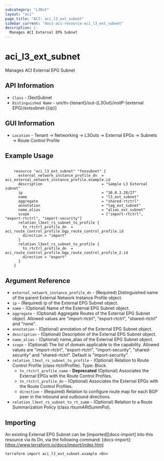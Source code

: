 ```yaml
---
subcategory: "L3Out"
layout: "aci"
page_title: "ACI: aci_l3_ext_subnet"
sidebar_current: "docs-aci-resource-aci_l3_ext_subnet"
description: |-
  Manages ACI External EPG Subnet
---
```


# aci_l3_ext_subnet #

Manages ACI External EPG Subnet

## API Information ##

* `Class` - l3extSubnet
* `Distinguished Name` - uni/tn-{tenant}/out-{L3Out}/instP-{external EPG}/extsubnet-[{ip}]

## GUI Information ##

* `Location` - Tenant -> Networking -> L3Outs -> External EPGs -> Subnets -> Route Control Profile

## Example Usage ##

```hcl

	resource "aci_l3_ext_subnet" "foosubnet" {
	  external_network_instance_profile_dn  = aci_external_network_instance_profile.example.id
	  description                           = "Sample L3 External subnet"
	  ip                                    = "10.0.3.28/27"
	  name                                  = "l3_ext_subnet"
	  aggregate                             = "shared-rtctrl"
	  annotation                            = "tag_ext_subnet"
	  name_alias                            = "alias_ext_subnet"
	  scope                                 = ["import-rtctrl", "export-rtctrl", "import-security"]
	  relation_l3ext_rs_subnet_to_profile {
		tn_rtctrl_profile_dn  = aci_route_control_profile.bgp_route_control_profile.id
		direction = "import"
	  }
	  relation_l3ext_rs_subnet_to_profile {
		tn_rtctrl_profile_dn  = aci_route_control_profile.bgp_route_control_profile_2.id
		direction = "export"
	  }
	}

```

## Argument Reference ##

* `external_network_instance_profile_dn` - (Required) Distinguished name of the parent External Network Instance Profile object.
* `ip` - (Required) ip of the External EPG Subnet object.
* `name` - (Optional) Name of the External EPG Subnet object.
* `aggregate` - (Optional) Aggregate Routes of the External EPG Subnet object. Allowed values are "import-rtctrl", "export-rtctrl", "shared-rtctrl" and "none".
* `annotation` - (Optional) annotation of the External EPG Subnet object.
* `description` - (Optional) Description of the External EPG Subnet object.
* `name_alias` - (Optional) name_alias of the External EPG Subnet object.
* `scope` - (Optional) The list of domain applicable to the capability. Allowed values are "import-rtctrl", "export-rtctrl", "import-security", "shared-security" and "shared-rtctrl". Default is "import-security".
* `relation_l3ext_rs_subnet_to_profile` - (Optional) Relation to Route Control Profile (class rtctrlProfile). Type: Block.
	* `tn_rtctrl_profile_name` - **Deprecated** (Optional) Associates the External EPGs with the Route Control Profiles.
	* `tn_rtctrl_profile_dn` - (Optional) Associates the External EPGs with the Route Control Profiles.
	* `direction` - (Required) Relation to configure route map for each BGP peer in the inbound and outbound directions.
* `relation_l3ext_rs_subnet_to_rt_summ` - (Optional) Relation to a Route Summarization Policy (class rtsumARtSummPol).

## Importing ##

An existing External EPG Subnet can be [imported][docs-import] into this resource via its Dn, via the following command:
[docs-import]: https://www.terraform.io/docs/import/index.html

```
terraform import aci_l3_ext_subnet.example <Dn>
```
